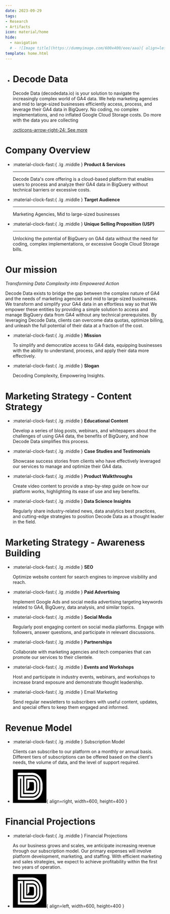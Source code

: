 ```yaml
---
date: 2023-09-29
tags:
- Research
- Artifacts
icon: material/home
hide:
  - navigation
  # - ![Image title](https://dummyimage.com/600x400/eee/aaa){ align=left }
template: home.html
---    
```



<div class="grid cards" markdown>

-   # Decode Data
    
    Decode Data (decodedata.io) is your solution to navigate the increasingly complex world of GA4 data. We help marketing agencies and mid to large-sized businesses efficiently access, process, and leverage their GA4 data in BigQuery. No coding, no complex implementations, and no inflated Google Cloud Storage costs.  Do more with the data you are collecting 

    [:octicons-arrow-right-24: See more](https://decodedataio.github.io/decodedata/)

</div>


# Company Overview


<div class="grid cards" markdown>

-   :material-clock-fast:{ .lg .middle } __Product & Services__
    
    ---

    Decode Data's core offering is a cloud-based platform that enables users to process and analyze their GA4 data in BigQuery without technical barriers or excessive costs. 


-   :material-clock-fast:{ .lg .middle } __Target Audience__
    
    ---

    Marketing Agencies, Mid to large-sized businesses


-   :material-clock-fast:{ .lg .middle } __Unique Selling Proposition (USP)__
    
    ---

    Unlocking the potential of BigQuery on GA4 data without the need for coding, complex implementations, or excessive Google Cloud Storage bills.


</div>


# Our mission

_Transforming Data Complexity into Empowered Action_

Decode Data exists to bridge the gap between the complex nature of GA4 and the needs of marketing agencies and mid to large-sized businesses.  We transform and simplify your GA4 data in an effortless way so that We empower these entities by 
providing a simple solution to access and manage BigQuery data from GA4 without any technical prerequisites. By leveraging Decode Data, clients can overcome data quotas, optimize billing, and unleash the full potential of their data at a fraction of the cost.

<div class="grid cards" markdown>

-   :material-clock-fast:{ .lg .middle } __Mission__
    
    To simplify and democratize access to GA4 data, equipping businesses with the ability to understand, process, and apply their data more effectively.

-   :material-clock-fast:{ .lg .middle } __Slogan__
    
    Decoding Complexity, Empowering Insights. 
</div>


# Marketing Strategy - Content Strategy
<div class="grid cards" markdown>

-   :material-clock-fast:{ .lg .middle } __Educational Content__

    Develop a series of blog posts, webinars, and whitepapers about the challenges of using GA4 data, the benefits of BigQuery, and how Decode Data simplifies this process. 


-   :material-clock-fast:{ .lg .middle } __Case Studies and Testimonials__

    Showcase success stories from clients who have effectively leveraged our services to manage and optimize their GA4 data.

</div>

<div class="grid cards" markdown>

-   :material-clock-fast:{ .lg .middle } __Product Walkthroughs__

    Create video content to provide a step-by-step guide on how our platform works, highlighting its ease of use and key benefits.

-   :material-clock-fast:{ .lg .middle } __Data Science Insights__

    Regularly share industry-related news, data analytics best practices, and cutting-edge strategies to position Decode Data as a thought leader in the field.

</div>


# Marketing Strategy - Awareness Building

<div class="grid cards" markdown>

-   :material-clock-fast:{ .lg .middle } __SEO__

    Optimize website content for search engines to improve visibility and reach.


-   :material-clock-fast:{ .lg .middle } __Paid Advertising__

    Implement Google Ads and social media advertising targeting keywords related to GA4, BigQuery, data analysis, and similar topics.
</div>

<div class="grid cards" markdown>

-   :material-clock-fast:{ .lg .middle } __Social Media__

    Regularly post engaging content on social media platforms. Engage with followers, answer questions, and participate in relevant discussions.

-   :material-clock-fast:{ .lg .middle } __Partnerships__

    Collaborate with marketing agencies and tech companies that can promote our services to their clientele.

</div>

<div class="grid cards" markdown>

-   :material-clock-fast:{ .lg .middle } __Events and Workshops__

    Host and participate in industry events, webinars, and workshops to increase brand exposure and demonstrate thought leadership.

-   :material-clock-fast:{ .lg .middle } Email Marketing

    Send regular newsletters to subscribers with useful content, updates, and special offers to keep them engaged and informed.

</div>

# Revenue Model

<div class="grid cards" markdown>

-   :material-clock-fast:{ .lg .middle } Subscription Model

    Clients can subscribe to our platform on a monthly or annual basis. Different tiers of subscriptions can be offered based on the client's needs, the volume of data, and the level of support required.

-   ![Image title](assets/DecodeDataLogo_106x106.png){ align=right,  width=600, height=400 }

</div>

# Financial Projections

<div class="grid cards" markdown>

-   :material-clock-fast:{ .lg .middle } Financial Projections

    As our business grows and scales, we anticipate increasing revenue through our subscription model. Our primary expenses will involve platform development, marketing, and staffing. With efficient marketing and sales strategies, we expect to achieve profitability within the first two years of operation.

-   ![Image title](assets/DecodeDataLogo_106x106.png){ align=left,  width=600, height=400  }

</div>
